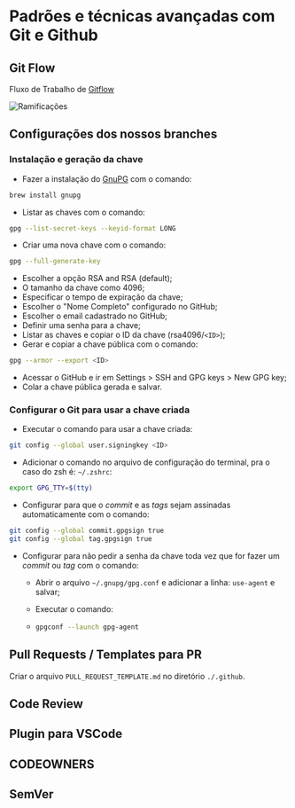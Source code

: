 # Padrões e técnicas avançadas com Git e Github

## Git Flow

Fluxo de Trabalho de [Gitflow](https://www.atlassian.com/br/git/tutorials/comparing-workflows/gitflow-workflow)

![Ramificações](https://wac-cdn.atlassian.com/dam/jcr:cc0b526e-adb7-4d45-874e-9bcea9898b4a/04%20Hotfix%20branches.svg?cdnVersion=1084)

## Configurações dos nossos branches

### Instalação e geração da chave

- Fazer a instalação do [GnuPG](https://gnupg.org/) com o comando:

```sh
brew install gnupg
```

- Listar as chaves com o comando:

```sh
gpg --list-secret-keys --keyid-format LONG
```

- Criar uma nova chave com o comando:

```sh
gpg --full-generate-key
```

- Escolher a opção RSA and RSA (default);
- O tamanho da chave como 4096;
- Especificar o tempo de expiração da chave;
- Escolher o "Nome Completo" configurado no GitHub;
- Escolher o email cadastrado no GitHub;
- Definir uma senha para a chave;
- Listar as chaves e copiar o ID da chave (rsa4096/`<ID>`);
- Gerar e copiar a chave pública com o comando:

```sh
gpg --armor --export <ID>
```

- Acessar o GitHub e ir em Settings > SSH and GPG keys > New GPG key;
- Colar a chave pública gerada e salvar.

### Configurar o Git para usar a chave criada

- Executar o comando para usar a chave criada:

```sh
git config --global user.signingkey <ID>
```

- Adicionar o comando no arquivo de configuração do terminal, pra o caso do zsh é: `~/.zshrc`:

```sh
export GPG_TTY=$(tty)
```

- Configurar para que o _commit_ e as _tags_ sejam assinadas automaticamente com o comando:

```sh
git config --global commit.gpgsign true
git config --global tag.gpgsign true
```

- Configurar para não pedir a senha da chave toda vez que for fazer um _commit_ ou _tag_ com o comando:

  - Abrir o arquivo `~/.gnupg/gpg.conf` e adicionar a linha: `use-agent` e salvar;

  - Executar o comando:

  - ```sh
    gpgconf --launch gpg-agent
    ```

## Pull Requests / Templates para PR

Criar o arquivo `PULL_REQUEST_TEMPLATE.md` no diretório `./.github`.

## Code Review

## Plugin para VSCode

## CODEOWNERS

## SemVer
